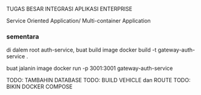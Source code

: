 TUGAS BESAR INTEGRASI APLIKASI ENTERPRISE

Service Oriented Application/ Multi-container Application


### sementara

di dalem root auth-service, buat build image
docker build -t gateway-auth-service .

buat jalanin image
docker run -p 3001:3001 gateway-auth-service


TODO: TAMBAHIN DATABASE 
TODO: BUILD VEHICLE dan ROUTE 
TODO: BIKIN DOCKER COMPOSE